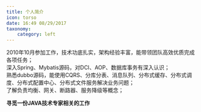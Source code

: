 ```yaml
---
title: 个人简介
icon: torso
date: 16:49 08/29/2017
taxonomy:
    category: left
---
```


2010年10月参加工作，技术功底扎实，架构经验丰富，能带领团队高效优质完成各项任务；<br/>
深入Spring、Mybatis源码，对DCI、AOP、数据库事务有深入认识；<br/>
熟悉dubbo源码，能使用CQRS、分库分表、消息队列、分布式缓存、分布式调度、分布式配置中心、分布式文件服务解决业务问题；<br/>
了解负责均衡、网关、断路器、服务降级等概念；<br/>

**寻觅一份JAVA技术专家相关的工作**
